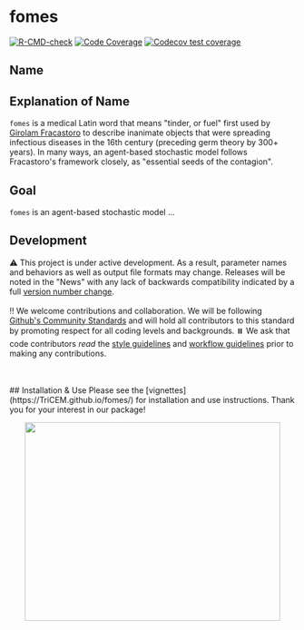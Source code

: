 # fomes

<!-- badges: start -->
[![R-CMD-check](https://github.com/nickbrazeau/fomes/actions/workflows/check-standard.yaml/badge.svg)](https://github.com/nickbrazeau/fomes/actions/workflows/R-CMD-check.yaml)
[![Code Coverage](https://github.com/nickbrazeau/fomes/actions/workflows/test-coverage.yaml/badge.svg)](https://github.com/nickbrazeau/fomes/actions/workflows/test-coverage.yaml)
[![Codecov test coverage](https://codecov.io/gh/TriCEM/fomes/branch/main/graph/badge.svg)](https://app.codecov.io/gh/TriCEM/fomes?branch=main)
<!-- badges: end -->

## Name 

## Explanation of Name
`fomes` is a medical Latin word that means "tinder, or fuel" first used by [Girolam Fracastoro](https://en.wikipedia.org/wiki/Girolamo_Fracastoro) to describe inanimate objects that were spreading infectious diseases in the 16th century (preceding germ theory by 300+ years). In many ways, an agent-based stochastic model follows Fracastoro's framework closely, as "essential seeds of the contagion".

## Goal
`fomes` is an agent-based stochastic model ...


## Development
:warning: This project is under active development. As a result, parameter names and behaviors as well as output file formats may change. Releases will be noted in the "News" with any lack of backwards compatibility indicated by a full [version number change](https://r-pkgs.org/release.html#release-version).  
<br>
:bangbang: We welcome contributions and collaboration. We will be following [Github's Community Standards](https://docs.github.com/en/site-policy/github-terms/github-community-code-of-conduct) and will hold all contributors to this standard by promoting respect for all coding levels and backgrounds.
:pause_button: We ask that code contributors *read* the [style guidelines]() and [workflow guidelines]() prior to making any contributions.

<br>
<br>
## Installation & Use
Please see the [vignettes](https://TriCEM.github.io/fomes/) for installation and use instructions. Thank you for your interest in our package!
<br>

<p align="center">
<img src="https://raw.githubusercontent.com/T/TriCEM/main/R_ignore/images/fomes_hexbadge.png" width="450" height="350">
</p>
